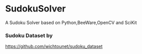 # SudokuSolver
A Sudoku Solver based on Python,BeeWare,OpenCV and SciKit

### Sudoku Dataset by
https://github.com/wichtounet/sudoku_dataset
